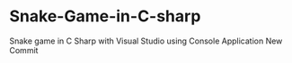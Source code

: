 # Snake-Game-in-C-sharp
Snake game in C Sharp with Visual Studio using Console Application
New Commit
